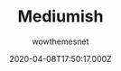---
title: Mediumish
github: https://github.com/wowthemesnet/mediumish-vuepress-blog-theme
demo: https://wowthemesnet.github.io/vuepress-theme-mediumish/
author: wowthemesnet
ssg:
  - Vuepress
cms:
  - Markdown
date: 2020-04-08T17:50:17.000Z
description: ':mediumish: A blog theme for Vuepress'
draft: true
publish_date: '2020-03-01T19:54:03Z'
update_date: '2021-10-31T15:27:04Z'
github_star: 99
github_fork: 54
---